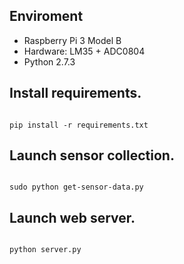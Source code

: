 ## Enviroment
- Raspberry Pi 3 Model B
- Hardware: LM35 + ADC0804
- Python 2.7.3

## Install requirements.
<code>
pip install -r requirements.txt
</code>

## Launch sensor collection.
<code>
sudo python get-sensor-data.py
</code>

## Launch web server.
<code>
python server.py
</code>
